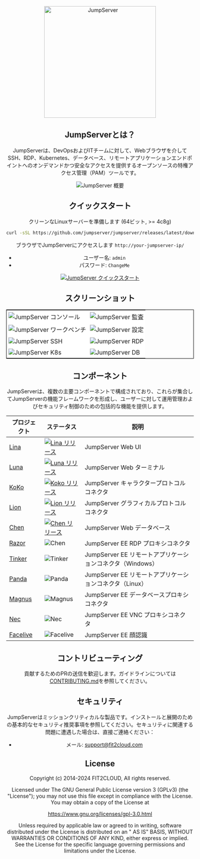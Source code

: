 <div align="center">
  <a name="readme-top"></a>
  <a href="https://jumpserver.org/index-en.html"><img src="https://download.jumpserver.org/images/jumpserver-logo.svg" alt="JumpServer" width="300" /></a>
  
## JumpServerとは？

JumpServerは、DevOpsおよびITチームに対して、Webブラウザを介してSSH、RDP、Kubernetes、データベース、リモートアプリケーションエンドポイントへのオンデマンドかつ安全なアクセスを提供するオープンソースの特権アクセス管理（PAM）ツールです。

![JumpServer 概要](https://github.com/jumpserver/jumpserver/assets/32935519/35a371cb-8590-40ed-88ec-f351f8cf9045)

## クイックスタート

クリーンなLinuxサーバーを準備します (64ビット, >= 4c8g)

```sh
curl -sSL https://github.com/jumpserver/jumpserver/releases/latest/download/quick_start.sh | bash
```

ブラウザでJumpServerにアクセスします `http://your-jumpserver-ip/`
- ユーザー名: `admin`
- パスワード: `ChangeMe`

[![JumpServer クイックスタート](https://github.com/user-attachments/assets/0f32f52b-9935-485e-8534-336c63389612)](https://www.youtube.com/watch?v=UlGYRbKrpgY "JumpServer クイックスタート")

## スクリーンショット

<table style="border-collapse: collapse; border: 1px solid black;">
  <tr>
    <td style="padding: 5px;background-color:#fff;"><img src= "https://github.com/jumpserver/jumpserver/assets/32935519/99fabe5b-0475-4a53-9116-4c370a1426c4" alt="JumpServer コンソール"   /></td>
    <td style="padding: 5px;background-color:#fff;"><img src= "https://github.com/jumpserver/jumpserver/assets/32935519/a424d731-1c70-4108-a7d8-5bbf387dda9a" alt="JumpServer 監査"   /></td>
  </tr>

  <tr>
    <td style="padding: 5px;background-color:#fff;"><img src= "https://github.com/jumpserver/jumpserver/assets/32935519/393d2c27-a2d0-4dea-882d-00ed509e00c9" alt="JumpServer ワークベンチ"   /></td>
    <td style="padding: 5px;background-color:#fff;"><img src= "https://github.com/jumpserver/jumpserver/assets/32935519/3a2611cd-8902-49b8-b82b-2a6dac851f3e" alt="JumpServer 設定"   /></td>
  </tr>

  <tr>
    <td style="padding: 5px;background-color:#fff;"><img src= "https://github.com/jumpserver/jumpserver/assets/32935519/1e236093-31f7-4563-8eb1-e36d865f1568" alt="JumpServer SSH"   /></td>
    <td style="padding: 5px;background-color:#fff;"><img src= "https://github.com/jumpserver/jumpserver/assets/32935519/69373a82-f7ab-41e8-b763-bbad2ba52167" alt="JumpServer RDP"   /></td>
  </tr>
  <tr>
    <td style="padding: 5px;background-color:#fff;"><img src= "https://github.com/jumpserver/jumpserver/assets/32935519/5bed98c6-cbe8-4073-9597-d53c69dc3957" alt="JumpServer K8s"   /></td>
    <td style="padding: 5px;background-color:#fff;"><img src= "https://github.com/jumpserver/jumpserver/assets/32935519/b80ad654-548f-42bc-ba3d-c1cfdf1b46d6" alt="JumpServer DB"   /></td>
  </tr>
</table>

## コンポーネント

JumpServerは、複数の主要コンポーネントで構成されており、これらが集合してJumpServerの機能フレームワークを形成し、ユーザーに対して運用管理およびセキュリティ制御のための包括的な機能を提供します。

| プロジェクト                                           | ステータス                                                                                                                                                             | 説明                                                                                                 |
|--------------------------------------------------------|---------------------------------------------------------------------------------------------------------------------------------------------------------------------|-----------------------------------------------------------------------------------------------------|
| [Lina](https://github.com/jumpserver/lina)             | <a href="https://github.com/jumpserver/lina/releases"><img alt="Lina リリース" src="https://img.shields.io/github/release/jumpserver/lina.svg" /></a>                  | JumpServer Web UI                                                                                   |
| [Luna](https://github.com/jumpserver/luna)             | <a href="https://github.com/jumpserver/luna/releases"><img alt="Luna リリース" src="https://img.shields.io/github/release/jumpserver/luna.svg" /></a>                  | JumpServer Web ターミナル                                                                            |
| [KoKo](https://github.com/jumpserver/koko)             | <a href="https://github.com/jumpserver/koko/releases"><img alt="Koko リリース" src="https://img.shields.io/github/release/jumpserver/koko.svg" /></a>                  | JumpServer キャラクタープロトコルコネクタ                                                           |
| [Lion](https://github.com/jumpserver/lion)             | <a href="https://github.com/jumpserver/lion/releases"><img alt="Lion リリース" src="https://img.shields.io/github/release/jumpserver/lion.svg" /></a>                  | JumpServer グラフィカルプロトコルコネクタ                                                          |
| [Chen](https://github.com/jumpserver/chen)             | <a href="https://github.com/jumpserver/chen/releases"><img alt="Chen リリース" src="https://img.shields.io/github/release/jumpserver/chen.svg" />                      | JumpServer Web データベース                                                                           |  
| [Razor](https://github.com/jumpserver/razor)           | <img alt="Chen" src="https://img.shields.io/badge/release-private-red" />                                                                                           | JumpServer EE RDP プロキシコネクタ                                                                   |
| [Tinker](https://github.com/jumpserver/tinker)         | <img alt="Tinker" src="https://img.shields.io/badge/release-private-red" />                                                                                         | JumpServer EE リモートアプリケーションコネクタ（Windows）                                           |
| [Panda](https://github.com/jumpserver/Panda)           | <img alt="Panda" src="https://img.shields.io/badge/release-private-red" />                                                                                          | JumpServer EE リモートアプリケーションコネクタ（Linux）                                             |
| [Magnus](https://github.com/jumpserver/magnus)         | <img alt="Magnus" src="https://img.shields.io/badge/release-private-red" />                                                                                         | JumpServer EE データベースプロキシコネクタ                                                           |
| [Nec](https://github.com/jumpserver/nec)               | <img alt="Nec" src="https://img.shields.io/badge/release-private-red" />                                                                                            | JumpServer EE VNC プロキシコネクタ                                                                    |
| [Facelive](https://github.com/jumpserver/facelive)     | <img alt="Facelive" src="https://img.shields.io/badge/release-private-red" />                                                                                        | JumpServer EE 顔認識                                                                                 |


## コントリビューティング

貢献するためのPRの送信を歓迎します。ガイドラインについては[CONTRIBUTING.md][contributing-link]を参照してください。

## セキュリティ

JumpServerはミッションクリティカルな製品です。インストールと展開のための基本的なセキュリティ推奨事項を参照してください。セキュリティに関連する問題に遭遇した場合は、直接ご連絡ください：

- メール: support@fit2cloud.com

## License

Copyright (c) 2014-2024 FIT2CLOUD, All rights reserved.

Licensed under The GNU General Public License version 3 (GPLv3) (the "License"); you may not use this file except in compliance with the License. You may obtain a copy of the License at

https://www.gnu.org/licenses/gpl-3.0.html

Unless required by applicable law or agreed to in writing, software distributed under the License is distributed on an " AS IS" BASIS, WITHOUT WARRANTIES OR CONDITIONS OF ANY KIND, either express or implied. See the License for the specific language governing permissions and limitations under the License.

<!-- JumpServer official link -->
[docs-link]: https://jumpserver.com/docs
[discord-link]: https://discord.com/invite/W6vYXmAQG2
[contributing-link]: https://github.com/jumpserver/jumpserver/blob/dev/CONTRIBUTING.md

<!-- JumpServer Other link-->
[license-link]: https://www.gnu.org/licenses/gpl-3.0.html
[docker-link]: https://hub.docker.com/u/jumpserver
[github-release-link]: https://github.com/jumpserver/jumpserver/releases/latest
[github-stars-link]: https://github.com/jumpserver/jumpserver
[github-issues-link]: https://github.com/jumpserver/jumpserver/issues

<!-- Shield link-->
[github-release-shield]: https://img.shields.io/github/v/release/jumpserver/jumpserver
[github-stars-shield]: https://img.shields.io/github/stars/jumpserver/jumpserver?color=%231890FF&style=flat-square
[docker-shield]: https://img.shields.io/docker/pulls/jumpserver/jms_all.svg
[license-shield]: https://img.shields.io/github/license/jumpserver/jumpserver
[discord-shield]: https://img.shields.io/discord/1194233267294052363?style=flat&logo=discord&logoColor=%23f5f5f5&labelColor=%235462eb&color=%235462eb

<!-- Image link -->